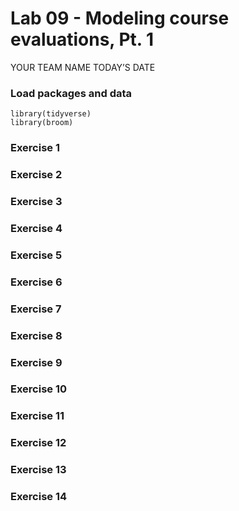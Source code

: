 Lab 09 - Modeling course evaluations, Pt. 1
================
YOUR TEAM NAME
TODAY’S DATE

### Load packages and data

    library(tidyverse) 
    library(broom)

### Exercise 1

### Exercise 2

### Exercise 3

### Exercise 4

### Exercise 5

### Exercise 6

### Exercise 7

### Exercise 8

### Exercise 9

### Exercise 10

### Exercise 11

### Exercise 12

### Exercise 13

### Exercise 14

